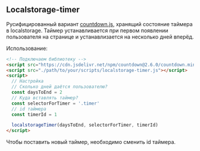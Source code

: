 ## Localstorage-timer

Русифицированный вариант [countdown.js](https://github.com/mckamey/countdownjs), хранящий состояние таймера в localstorage. Таймер устанавливается при первом появлении пользователя на странице и устанавлизается на несколько дней вперёд.

Использование:

```html
<!-- Подключаем библиотеку -->
<script src="https://cdn.jsdelivr.net/npm/countdown@2.6.0/countdown.min.js"></script>
<script src="./path/to/your/scripts/localstorage-timer.js"></script>
<script>
  // Настройка
  // Сколько дней даётся пользователю?
  const daysToEnd = 2
  // Куда вставлять таймер?
  const selectorForTimer = '.timer'
  // id таймера
  const timerId = 1

  localstorageTimer(daysToEnd, selectorForTimer, timerId)
</script>
```
Чтобы поставить новый таймер, необходимо сменить id таймера.
